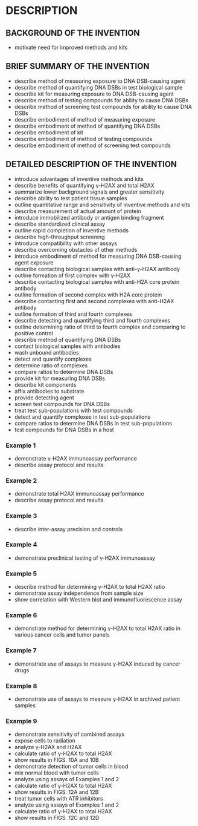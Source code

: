 # DESCRIPTION

## BACKGROUND OF THE INVENTION

- motivate need for improved methods and kits

## BRIEF SUMMARY OF THE INVENTION

- describe method of measuring exposure to DNA DSB-causing agent
- describe method of quantifying DNA DSBs in test biological sample
- describe kit for measuring exposure to DNA DSB-causing agent
- describe method of testing compounds for ability to cause DNA DSBs
- describe method of screening test compounds for ability to cause DNA DSBs
- describe embodiment of method of measuring exposure
- describe embodiment of method of quantifying DNA DSBs
- describe embodiment of kit
- describe embodiment of method of testing compounds
- describe embodiment of method of screening test compounds

## DETAILED DESCRIPTION OF THE INVENTION

- introduce advantages of inventive methods and kits
- describe benefits of quantifying γ-H2AX and total H2AX
- summarize lower background signals and greater sensitivity
- describe ability to test patient tissue samples
- outline quantitative range and sensitivity of inventive methods and kits
- describe measurement of actual amount of protein
- introduce immobilized antibody or antigen binding fragment
- describe standardized clinical assay
- outline rapid completion of inventive methods
- describe high-throughput screening
- introduce compatibility with other assays
- describe overcoming obstacles of other methods
- introduce embodiment of method for measuring DNA DSB-causing agent exposure
- describe contacting biological samples with anti-γ-H2AX antibody
- outline formation of first complex with γ-H2AX
- describe contacting biological samples with anti-H2A core protein antibody
- outline formation of second complex with H2A core protein
- describe contacting first and second complexes with anti-H2AX antibody
- outline formation of third and fourth complexes
- describe detecting and quantifying third and fourth complexes
- outline determining ratio of third to fourth complex and comparing to positive control
- describe method of quantifying DNA DSBs
- contact biological samples with antibodies
- wash unbound antibodies
- detect and quantify complexes
- determine ratio of complexes
- compare ratios to determine DNA DSBs
- provide kit for measuring DNA DSBs
- describe kit components
- affix antibodies to substrate
- provide detecting agent
- screen test compounds for DNA DSBs
- treat test sub-populations with test compounds
- detect and quantify complexes in test sub-populations
- compare ratios to determine DNA DSBs in test sub-populations
- test compounds for DNA DSBs in a host

### Example 1

- demonstrate γ-H2AX immunoassay performance
- describe assay protocol and results

### Example 2

- demonstrate total H2AX immunoassay performance
- describe assay protocol and results

### Example 3

- describe inter-assay precision and controls

### Example 4

- demonstrate preclinical testing of γ-H2AX immunoassay

### Example 5

- describe method for determining γ-H2AX to total H2AX ratio
- demonstrate assay independence from sample size
- show correlation with Western blot and immunofluorescence assay

### Example 6

- demonstrate method for determining γ-H2AX to total H2AX ratio in various cancer cells and tumor panels

### Example 7

- demonstrate use of assays to measure γ-H2AX induced by cancer drugs

### Example 8

- demonstrate use of assays to measure γ-H2AX in archived patient samples

### Example 9

- demonstrate sensitivity of combined assays
- expose cells to radiation
- analyze γ-H2AX and H2AX
- calculate ratio of γ-H2AX to total H2AX
- show results in FIGS. 10A and 10B
- demonstrate detection of tumor cells in blood
- mix normal blood with tumor cells
- analyze using assays of Examples 1 and 2
- calculate ratio of γ-H2AX to total H2AX
- show results in FIGS. 12A and 12B
- treat tumor cells with ATR inhibitors
- analyze using assays of Examples 1 and 2
- calculate ratio of γ-H2AX to total H2AX
- show results in FIGS. 12C and 12D

